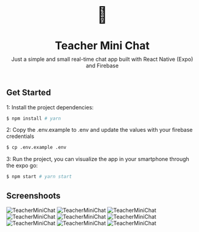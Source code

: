 <div style="text-align: center; margin-bottom: 50px">
  <span style="font-size: 3em">💬</span>
  <div>
    <h1 style="margin-bottom: 5px; padding: 0 120px 5px; display: inline-block">Teacher Mini Chat</h1>
  </div>
  Just a simple and small real-time chat app built with React Native (Expo) and Firebase
</div>

## Get Started

1: Install the project dependencies:

```bash
$ npm install # yarn
```

2: Copy the .env.example to .env and update the values with your firebase credentials

```bash
$ cp .env.example .env
```

3: Run the project, you can visualize the app in your smartphone through the expo go:

```bash
$ npm start # yarn start
```

## Screenshoots

![TeacherMiniChat](docs/IMG_8520.PNG)
![TeacherMiniChat](docs/IMG_8521.jpeg)
![TeacherMiniChat](docs/IMG_8522.PNG)
![TeacherMiniChat](docs/IMG_8523.PNG)
![TeacherMiniChat](docs/IMG_8524.PNG)
![TeacherMiniChat](docs/IMG_8528.PNG)
![TeacherMiniChat](docs/IMG_8529.PNG)
![TeacherMiniChat](docs/IMG_8530.PNG)
![TeacherMiniChat](docs/IMG_8531.PNG)
